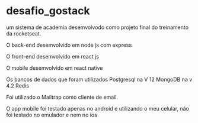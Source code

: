 # desafio_gostack
um sistema de academia desemvolvodo como projeto final do treinamento da rocketseat.

O back-end desemvolvido em node js com express

O front-end desemvolvido em react js

O mobile desemvolvido em react native

Os bancos de dados que foram utilizados
Postgresql na V 12
MongoDB na v 4.2
Redis

Foi utilizado o Mailtrap como cliente de email.

O app mobile foi testado apenas no android e utilizando o meu celular, não foi testado no emulador e nem no ios
